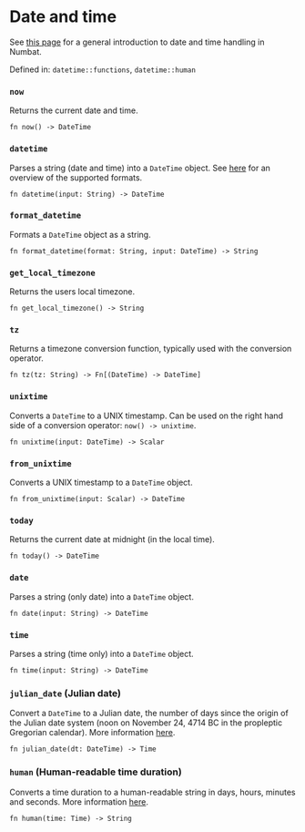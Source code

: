 # Date and time

See [this page](./date-and-time.md) for a general introduction to date and time handling in Numbat.

Defined in: `datetime::functions`, `datetime::human`

### `now`
Returns the current date and time.

```nbt
fn now() -> DateTime
```

### `datetime`
Parses a string (date and time) into a `DateTime` object. See [here](./date-and-time.md#date-time-formats) for an overview of the supported formats.

```nbt
fn datetime(input: String) -> DateTime
```

### `format_datetime`
Formats a `DateTime` object as a string.

```nbt
fn format_datetime(format: String, input: DateTime) -> String
```

### `get_local_timezone`
Returns the users local timezone.

```nbt
fn get_local_timezone() -> String
```

### `tz`
Returns a timezone conversion function, typically used with the conversion operator.

```nbt
fn tz(tz: String) -> Fn[(DateTime) -> DateTime]
```

### `unixtime`
Converts a `DateTime` to a UNIX timestamp. Can be used on the right hand side of a conversion operator: `now() -> unixtime`.

```nbt
fn unixtime(input: DateTime) -> Scalar
```

### `from_unixtime`
Converts a UNIX timestamp to a `DateTime` object.

```nbt
fn from_unixtime(input: Scalar) -> DateTime
```

### `today`
Returns the current date at midnight (in the local time).

```nbt
fn today() -> DateTime
```

### `date`
Parses a string (only date) into a `DateTime` object.

```nbt
fn date(input: String) -> DateTime
```

### `time`
Parses a string (time only) into a `DateTime` object.

```nbt
fn time(input: String) -> DateTime
```

### `julian_date` (Julian date)
Convert a `DateTime` to a Julian date, the number of days since the origin of the Julian date system (noon on November 24, 4714 BC in the propleptic Gregorian calendar).
More information [here](https://en.wikipedia.org/wiki/Julian_day).

```nbt
fn julian_date(dt: DateTime) -> Time
```

### `human` (Human-readable time duration)
Converts a time duration to a human-readable string in days, hours, minutes and seconds.
More information [here](https://numbat.dev/doc/date-and-time.html).

```nbt
fn human(time: Time) -> String
```

